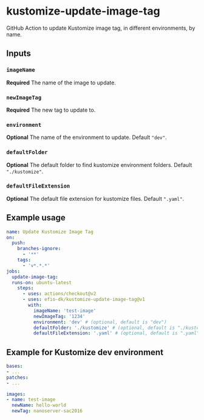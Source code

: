 # kustomize-update-image-tag
GitHub Action to update Kustomize image tag, in different environments, by name.

## Inputs

### `imageName`

**Required** The name of the image to update.

### `newImageTag`

**Required** The new tag to update to.

### `environment`

**Optional** The name of the environment to update. Default `"dev"`.

### `defaultFolder`

**Optional** The default folder to find kustomize environment folders.  Default `"./kustomize"`.

### `defaultFileExtension`

**Optional** The default file extension for kustomize files.  Default `".yaml"`.

## Example usage

```yaml
name: Update Kustomize Image Tag
on:
  push:
    branches-ignore:
      - '**'
    tags:
      - 'v*.*.*'
jobs:
  update-image-tag:
  runs-on: ubuntu-latest
    steps:
      - uses: actions/checkout@v2
      - uses: efio-dk/kustomize-update-image-tag@v1
        with:
          imageName: 'test-image'
          newImageTag: '1234'
          environment: 'dev' # (optional, default is "dev")
          defaultFolder: './kustomize' # (optional, default is "./kustomize")
          defaultFileExtension: '.yaml' # (optional, default is ".yaml")
```

## Example for Kustomize dev environment
```yaml
bases:
- ...
patches:
- ...

images:
- name: test-image
  newName: hello-world
  newTag: nanoserver-sac2016
```